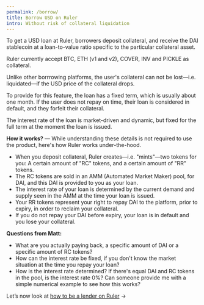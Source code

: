 ```yaml
---
permalink: /borrow/
title: Borrow USD on Ruler
intro: Without risk of collateral liquidation
---
```


To get a USD loan at Ruler, borrowers deposit collateral, and receive the DAI stablecoin at a loan-to-value ratio specific to the particular collateral asset.

Ruler currently accept BTC, ETH (v1 and v2), COVER, INV and PICKLE as collateral.

Unlike other borrrowing platforms, the user's collateral can not be lost—i.e. liquidated—if the USD price of the collateral drops. 

To provide for this feature, the loan has a fixed term, which is usually about one month. If the user does not repay on time, their loan is considered in default, and they forfeit their collateral.

The interest rate of the loan is market-driven and dynamic, but fixed for the full term at the moment the loan is issued.

**How it works?** — While understanding these details is not required to use the product, here's how Ruler works under-the-hood.

- When you deposit collateral, Ruler creates—i.e. "mints"—two tokens for you: A certain amount of "RC" tokens, and a certain amount of "RR" tokens.
- The RC tokens are sold in an AMM (Automated Market Maker) pool, for DAI, and this DAI is provided to you as your loan.
- The interest rate of your loan is determined by the current demand and supply seen in the AMM at the time your loan is issued.
- Your RR tokens represent your right to repay DAI to the platform, prior to expiry, in order to reclaim your collateral.
- If you do not repay your DAI before expiry, your loan is in default and you lose your collateral.

**Questions from Matt:**

- What are you actually paying back, a specific amount of DAI or a specific amount of RC tokens?
- How can the interest rate be fixed, if you don't know the market situation at the time you repay your loan?
- How is the interest rate determined? If there's equal DAI and RC tokens in the pool, is the interest rate 0%? Can someone provide me with a simple numerical example to see how this works?

Let’s now look at [how to be a lender on Ruler](/lending/) →